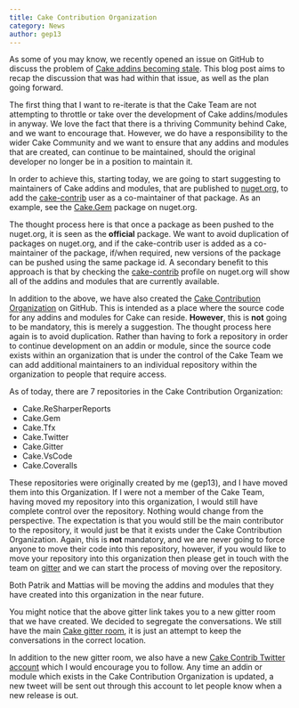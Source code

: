 ```yaml
---
title: Cake Contribution Organization
category: News
author: gep13
---
```


As some of you may know, we recently opened an issue on GitHub to discuss the problem of [Cake addins becoming stale](https://github.com/cake-build/cake/issues/1136).  This blog post aims to recap the discussion that was had within that issue, as well as the plan going forward.

The first thing that I want to re-iterate is that the Cake Team are not attempting to throttle or take over the development of Cake addins/modules in anyway.  We love the fact that there is a thriving Community behind Cake, and we want to encourage that.  However, we do have a responsibility to the wider Cake Community and we want to ensure that any addins and modules that are created, can continue to be maintained, should the original developer no longer be in a position to maintain it.

<!--excerpt-->

In order to achieve this, starting today, we are going to start suggesting to maintainers of Cake addins and modules, that are published to [nuget.org](https://www.nuget.org), to add the [cake-contrib](https://www.nuget.org/profiles/cake-contrib) user as a co-maintainer of that package.  As an example, see the [Cake.Gem](https://www.nuget.org/packages/Cake.Gem/) package on nuget.org.

The thought process here is that once a package as been pushed to the nuget.org, it is seen as the **official** package.  We want to avoid duplication of packages on nuget.org, and if the cake-contrib user is added as a co-maintainer of the package, if/when required, new versions of the package can be pushed using the same package id.  A secondary benefit to this approach is that by checking the [cake-contrib](https://www.nuget.org/profiles/cake-contrib) profile on nuget.org will show all of the addins and modules that are currently available.

In addition to the above, we have also created the [Cake Contribution Organization](https://github.com/cake-contrib) on GitHub.  This is intended as a place where the source code for any addins and modules for Cake can reside.  **However**, this is **not** going to be mandatory, this is merely a suggestion.  The thought process here again is to avoid duplication.  Rather than having to fork a repository in order to continue development on an addin or module, since the source code exists within an organization that is under the control of the Cake Team we can add additional maintainers to an individual repository within the organization to people that require access.

As of today, there are 7 repositories in the Cake Contribution Organization:

* Cake.ReSharperReports
* Cake.Gem
* Cake.Tfx
* Cake.Twitter
* Cake.Gitter
* Cake.VsCode
* Cake.Coveralls

These repositories were originally created by me (gep13), and I have moved them into this Organization.  If I were not a member of the Cake Team, having moved my repository into this organization, I would still have complete control over the repository.  Nothing would change from the perspective.  The expectation is that you would still be the main contributor to the repository, it would just be that it exists under the Cake Contribution Organization.  Again, this is **not** mandatory, and we are never going to force anyone to move their code into this repository, however, if you would like to move your repository into this organization then please get in touch with the team on [gitter](https://gitter.im/cake-contrib/Lobby) and we can start the process of moving over the repository.

Both Patrik and Mattias will be moving the addins and modules that they have created into this organization in the near future.

You might notice that the above gitter link takes you to a new gitter room that we have created.  We decided to segregate the conversations.  We still have the main [Cake gitter room](https://gitter.im/cake-build/cake), it is just an attempt to keep the conversations in the correct location.

In addition to the new gitter room, we also have a new [Cake Contrib Twitter account](https://x.com/cakecontrib) which I would encourage you to follow.  Any time an addin or module which exists in the Cake Contribution Organization is updated, a new tweet will be sent out through this account to let people know when a new release is out.